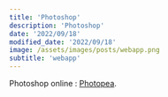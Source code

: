```yaml
---
title: 'Photoshop'
description: 'Photoshop'
date: '2022/09/18'
modified_date: '2022/09/18'
image: /assets/images/posts/webapp.png
subtitle: 'webapp'
---
```


Photoshop online : [Photopea](https://www.photopea.com/).
